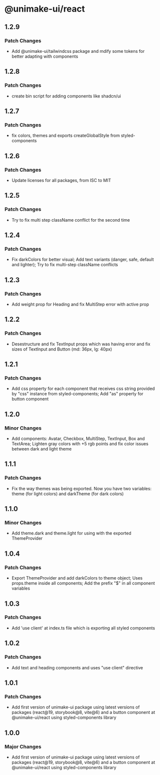 # @unimake-ui/react

## 1.2.9

### Patch Changes

- Add @unimake-ui/tailwindcss package and mdify some tokens for better adapting with components

## 1.2.8

### Patch Changes

- create bin script for adding components like shadcn/ui

## 1.2.7

### Patch Changes

- fix colors, themes and exports createGlobalStyle from styled-components

## 1.2.6

### Patch Changes

- Update licenses for all packages, from ISC to MIT

## 1.2.5

### Patch Changes

- Try to fix multi step className conflict for the second time

## 1.2.4

### Patch Changes

- Fix darkColors for better visual; Add text variants (danger, safe, default and lighter); Try to fix multi-step className conflicts

## 1.2.3

### Patch Changes

- Add weight prop for Heading and fix MultiStep error with active prop

## 1.2.2

### Patch Changes

- Desestructure and fix TextInput props which was having error and fix sizes of TextInput and Button (md: 36px, lg: 40px)

## 1.2.1

### Patch Changes

- Add css property for each component that receives css string provided by "css" instance from styled-components; Add "as" property for button component

## 1.2.0

### Minor Changes

- Add components: Avatar, Checkbox, MultiStep, TextInput, Box and TextArea; Lighten gray colors with +5 rgb points and fix color issues between dark and light theme

## 1.1.1

### Patch Changes

- Fix the way themes was being exported. Now you have two variables: theme (for light colors) and darkTheme (for dark colors)

## 1.1.0

### Minor Changes

- Add theme.dark and theme.light for using with the exported ThemeProvider

## 1.0.4

### Patch Changes

- Export ThemeProvider and add darkColors to theme object; Uses props.theme inside all components; Add the prefix "$" in all component variables

## 1.0.3

### Patch Changes

- Add 'use client' at index.ts file which is exporting all styled components

## 1.0.2

### Patch Changes

- Add text and heading components and uses "use client" directive

## 1.0.1

### Patch Changes

- Add first version of unimake-ui package using latest versions of packages (react@19, storybook@8, vite@6) and a button component at @unimake-ui/react using styled-components library

## 1.0.0

### Major Changes

- Add first version of unimake-ui package using latest versions of packages (react@19, storybook@8, vite@6) and a button component at @unimake-ui/react using styled-components library

